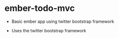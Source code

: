 ember-todo-mvc
===========

* Basic ember app using twitter bootstrap framework

* Uses the twitter bootstrap framework


